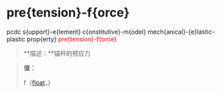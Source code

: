# pre{tension}-f{orce}
pcdc s{upport}-e{lement} c{onstitutive}-m{odel} mech{anical}-{e}lastic-plastic prop{erty} <span style='color: red;'>pre{tension}-f{orce}</span>
> **描述：**锚杆的预应力

> 
> **值：**
> 
> f（[float](数据类型/float/)，）

